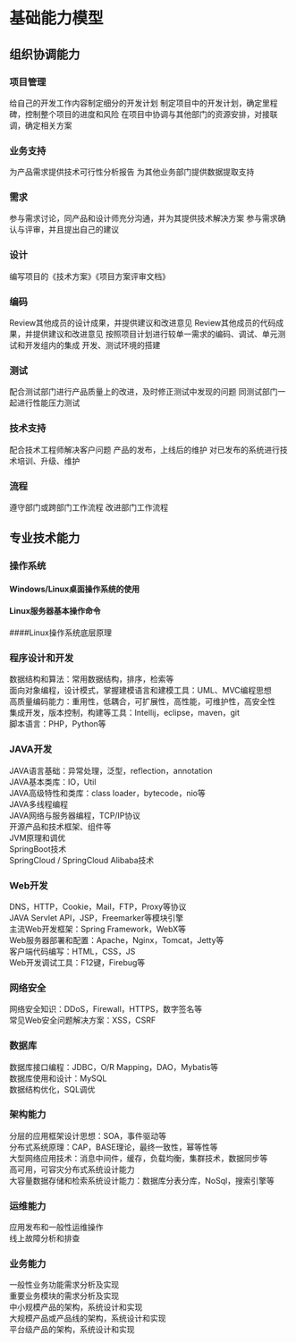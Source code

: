 # 基础能力模型


## 组织协调能力

### 项目管理
给自己的开发工作内容制定细分的开发计划
制定项目中的开发计划，确定里程碑，控制整个项目的进度和风险
在项目中协调与其他部门的资源安排，对接联调，确定相关方案

### 业务支持
为产品需求提供技术可行性分析报告
为其他业务部门提供数据提取支持

### 需求
参与需求讨论，同产品和设计师充分沟通，并为其提供技术解决方案
参与需求确认与评审，并且提出自己的建议

### 设计
编写项目的《技术方案》《项目方案评审文档》

### 编码
Review其他成员的设计成果，并提供建议和改进意见
Review其他成员的代码成果，并提供建议和改进意见
按照项目计划进行较单一需求的编码、调试、单元测试和开发组内的集成
开发、测试环境的搭建

### 测试
配合测试部门进行产品质量上的改进，及时修正测试中发现的问题
同测试部门一起进行性能压力测试

### 技术支持
配合技术工程师解决客户问题
产品的发布，上线后的维护
对已发布的系统进行技术培训、升级、维护

### 流程
遵守部门或跨部门工作流程
改进部门工作流程


## 专业技术能力

### 操作系统

#### Windows/Linux桌面操作系统的使用

#### Linux服务器基本操作命令

####Linux操作系统底层原理

### 程序设计和开发
数据结构和算法：常用数据结构，排序，检索等			
面向对象编程，设计模式，掌握建模语言和建模工具：UML、MVC编程思想			
高质量编码能力：重用性，低耦合，可扩展性，高性能，可维护性，高安全性			
集成开发，版本控制，构建等工具：Intellij，eclipse，maven，git			
脚本语言：PHP，Python等

### JAVA开发
JAVA语言基础：异常处理，泛型，reflection，annotation			
JAVA基本类库：IO，Util			
JAVA高级特性和类库：class loader，bytecode，nio等			
JAVA多线程编程			
JAVA网络与服务器编程，TCP/IP协议			
开源产品和技术框架、组件等			
JVM原理和调优			
SpringBoot技术			
SpringCloud / SpringCloud Alibaba技术

### Web开发
DNS，HTTP，Cookie，Mail，FTP，Proxy等协议			
JAVA Servlet API，JSP，Freemarker等模块引擎			
主流Web开发框架：Spring Framework，WebX等			
Web服务器部署和配置：Apache，Nginx，Tomcat，Jetty等			
客户端代码编写：HTML，CSS，JS			
Web开发调试工具：F12键，Firebug等

### 网络安全
网络安全知识：DDoS，Firewall，HTTPS，数字签名等			
常见Web安全问题解决方案：XSS，CSRF	

### 数据库
数据库接口编程：JDBC，O/R Mapping，DAO，Mybatis等			
数据库使用和设计：MySQL			
数据结构优化，SQL调优

### 架构能力
分层的应用框架设计思想：SOA，事件驱动等			
分布式系统原理：CAP，BASE理论，最终一致性，幂等性等			
大型网络应用技术：消息中间件，缓存，负载均衡，集群技术，数据同步等			
高可用，可容灾分布式系统设计能力			
大容量数据存储和检索系统设计能力：数据库分表分库，NoSql，搜索引擎等

### 运维能力
应用发布和一般性运维操作			
线上故障分析和排查

### 业务能力
一般性业务功能需求分析及实现			
重要业务模块的需求分析及实现			
中小规模产品的架构，系统设计和实现			
大规模产品或产品线的架构，系统设计和实现			
平台级产品的架构，系统设计和实现